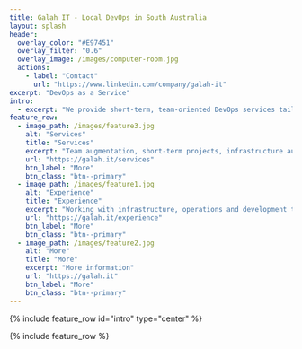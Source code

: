 ```yaml
---
title: Galah IT - Local DevOps in South Australia
layout: splash
header:
  overlay_color: "#E97451"
  overlay_filter: "0.6"
  overlay_image: /images/computer-room.jpg
  actions:
    - label: "Contact"
      url: "https://www.linkedin.com/company/galah-it"
excerpt: "DevOps as a Service"
intro: 
  - excerpt: "We provide short-term, team-oriented DevOps services tailored for local small businesses. Our skilled engineers integrate seamlessly with your team to streamline workflows, optimise infrastructure, and accelerate deployments. With a focus on clear communication and collaboration, we help you tackle DevOps challenges efficiently - without the overhead of a full-time hire. Let’s discuss how we can support your business and achieve your goals."
feature_row:
  - image_path: /images/feature3.jpg
    alt: "Services"
    title: "Services"
    excerpt: "Team augmentation, short-term projects, infrastructure automation"
    url: "https://galah.it/services"
    btn_label: "More"
    btn_class: "btn--primary"
  - image_path: /images/feature1.jpg
    alt: "Experience"
    title: "Experience"
    excerpt: "Working with infrastructure, operations and development teams"
    url: "https://galah.it/experience"
    btn_label: "More"
    btn_class: "btn--primary"
  - image_path: /images/feature2.jpg
    alt: "More"
    title: "More"
    excerpt: "More information"
    url: "https://galah.it"
    btn_label: "More"
    btn_class: "btn--primary"
---
```


{% include feature_row id="intro" type="center" %}

{% include feature_row %}